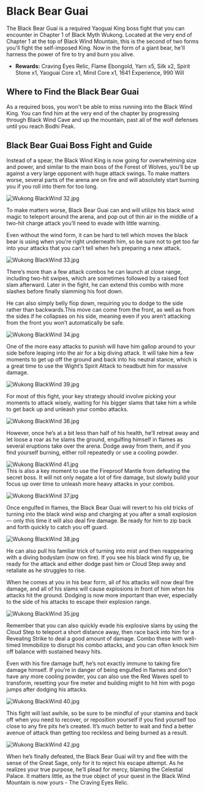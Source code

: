 # Black Bear Guai

The Black Bear Guai is a required Yaoguai King boss fight that you can encounter in Chapter 1 of Black Myth Wukong. Located at the very end of Chapter 1 at the top of Black Wind Mountain, this is the second of two forms you'll fight the self-imposed King. Now in the form of a giant bear, he'll harness the power of fire to try and burn you alive. 

  * **Rewards:** Craving Eyes Relic, Flame Ebongold, Yarn x5, Silk x2, Spirit Stone x1, Yaoguai Core x1, Mind Core x1, 1641 Experience, 990 Will

## Where to Find the Black Bear Guai

As a required boss, you won't be able to miss running into the Black Wind King. You can find him at the very end of the chapter by progressing through Black Wind Cave and up the mountain, past all of the wolf defenses until you reach Bodhi Peak. 

## Black Bear Guai Boss Fight and Guide

Instead of a spear, the Black Wind King is now going for overwhelming size and power, and similar to the main boss of the Forest of Wolves, you’ll be up against a very large opponent with huge attack swings. To make matters worse, several parts of the arena are on fire and will absolutely start burning you if you roll into them for too long. 

![Wukong BlackWind 32.jpg](https://oyster.ignimgs.com/mediawiki/apis.ign.com/black-myth-wukong/f/f8/Wukong_BlackWind_32.jpg)

To make matters worse, Black Bear Guai can and will utilize his black wind magic to teleport around the arena, and pop out of thin air in the middle of a two-hit charge attack you’ll need to evade with little warning. 

Even without the wind form, it can be hard to tell which moves the black bear is using when you’re right underneath him, so be sure not to get too far into your attacks that you can’t tell when he’s preparing a new attack. 

![Wukong BlackWind 33.jpg](https://oyster.ignimgs.com/mediawiki/apis.ign.com/black-myth-wukong/c/c6/Wukong_BlackWind_33.jpg)

There’s more than a few attack combos he can launch at close range, including two-hit swipes, which are sometimes followed by a raised foot slam afterward. Later in the fight, he can extend this combo with more slashes before finally slamming his foot down. 

He can also simply belly flop down, requiring you to dodge to the side rather than backwards.This move can come from the front, as well as from the sides if he collapses on his side, meaning even if you aren’t attacking from the front you won’t automatically be safe. 

![Wukong BlackWind 34.jpg](https://oyster.ignimgs.com/mediawiki/apis.ign.com/black-myth-wukong/d/d5/Wukong_BlackWind_34.jpg)

One of the more easy attacks to punish will have him gallop around to your side before leaping into the air for a big diving attack. It will take him a few moments to get up off the ground and back into his neutral stance, which is a great time to use the Wight’s Spirit Attack to headbutt him for massive damage. 

![Wukong BlackWind 39.jpg](https://oyster.ignimgs.com/mediawiki/apis.ign.com/black-myth-wukong/e/ef/Wukong_BlackWind_39.jpg)

For most of this fight, your key strategy should involve picking your moments to attack wisely, waiting for his bigger slams that take him a while to get back up and unleash your combo attacks. 

![Wukong BlackWind 36.jpg](https://oyster.ignimgs.com/mediawiki/apis.ign.com/black-myth-wukong/2/2f/Wukong_BlackWind_36.jpg)

However, once he’s at a bit less than half of his health, he’ll retreat away and let loose a roar as he slams the ground, engulfing himself in flames as several eruptions take over the arena. Dodge away from them, and if you find yourself burning, either roll repeatedly or use a cooling powder. 

![Wukong BlackWind 41.jpg](https://oyster.ignimgs.com/mediawiki/apis.ign.com/black-myth-wukong/e/e6/Wukong_BlackWind_41.jpg)  
This is also a key moment to use the Fireproof Mantle from defeating the secret boss. It will not only negate a lot of fire damage, but slowly build your focus up over time to unleash more heavy attacks in your combos. 

![Wukong BlackWind 37.jpg](https://oyster.ignimgs.com/mediawiki/apis.ign.com/black-myth-wukong/e/e1/Wukong_BlackWind_37.jpg)

Once engulfed in flames, the Black Bear Guai will revert to his old tricks of turning into the black wind wisp and charging at you after a small explosion — only this time it will also deal fire damage. Be ready for him to zip back and forth quickly to catch you off guard. 

![Wukong BlackWind 38.jpg](https://oyster.ignimgs.com/mediawiki/apis.ign.com/black-myth-wukong/8/88/Wukong_BlackWind_38.jpg)

He can also pull his familiar trick of turning into mist and then reappearing with a diving bodyslam (now on fire). If you see his black wind fly up, be ready for the attack and either dodge past him or Cloud Step away and retaliate as he struggles to rise. 

When he comes at you in his bear form, all of his attacks will now deal fire damage, and all of his slams will cause explosions in front of him when his attacks hit the ground. Dodging is now more important than ever, especially to the side of his attacks to escape their explosion range. 

![Wukong BlackWind 35.jpg](https://oyster.ignimgs.com/mediawiki/apis.ign.com/black-myth-wukong/b/b9/Wukong_BlackWind_35.jpg)

Remember that you can also quickly evade his explosive slams by using the Cloud Step to teleport a short distance away, then race back into him for a Revealing Strike to deal a good amount of damage. Combo these with well-timed Immobilize to disrupt his combo attacks, and you can often knock him off balance with sustained heavy hits. 

Even with his fire damage buff, he’s not exactly immune to taking fire damage himself. If you’re in danger of being engulfed in flames and don’t have any more cooling powder, you can also use the Red Waves spell to transform, resetting your fire meter and building might to hit him with pogo jumps after dodging his attacks. 

![Wukong BlackWind 40.jpg](https://oyster.ignimgs.com/mediawiki/apis.ign.com/black-myth-wukong/5/57/Wukong_BlackWind_40.jpg)

This fight will last awhile, so be sure to be mindful of your stamina and back off when you need to recover, or reposition yourself if you find yourself too close to any fire pits he’s created. It’s much better to wait and find a better avenue of attack than getting too reckless and being burned as a result. 

![Wukong BlackWind 42.jpg](https://oyster.ignimgs.com/mediawiki/apis.ign.com/black-myth-wukong/3/33/Wukong_BlackWind_42.jpg)

When he’s finally defeated, the Black Bear Guai will try and flee with the sense of the Great Sage, only for it to reject his escape attempt. As he realizes your true purpose, he’ll plead for mercy, blaming the Celestial Palace. It matters little, as the true object of your quest in the Black Wind Mountain is now yours - The Craving Eyes Relic. 
